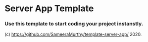 # Server App Template
### Use this template to start coding your project instanstly.

(c) https://github.com/SameeraMurthy/template-server-app/ 2020.